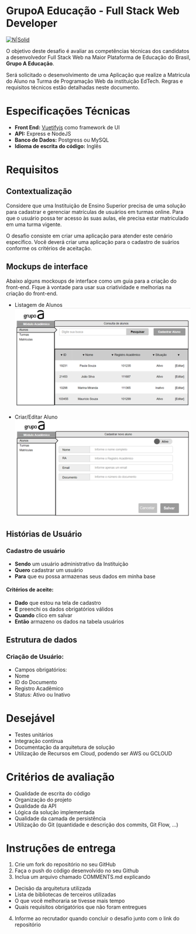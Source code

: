 GrupoA Educação - Full Stack Web Developer
===================

[![N|Solid](https://www.grupoa.com.br/hs-fs/hubfs/logo-grupoa.png?width=300&name=logo-grupoa.png)](https://www.grupoa.com.br) 

O objetivo deste desafio é avaliar as competências técnicas dos candidatos a desenvolvedor Full Stack Web na Maior Plataforma de Educação do Brasil, **Grupo A Educação**. 

Será solicitado o desenvolvimento de uma Aplicação que realize a Matricula do Aluno na Turma de Programação Web da instituição EdTech. Regras e requisitos técnicos estão detalhadas neste documento.

# Especificações Técnicas
- **Front End:** [Vuetifyjs](https://vuetifyjs.com/en/)  como framework de UI
- **API:** Express e NodeJS
- **Banco de Dados:** Postgress ou MySQL
- **Idioma de escrita do código:** Inglês


# Requisitos
## Contextualização
Considere que uma Instituição de Ensino Superior precisa de uma solução para cadastrar e gerenciar matrículas de usuários em turmas online. Para que o usuário possa ter acesso às suas aulas, ele precisa estar matriculado em uma turma vigente. 

O desafio consiste em criar uma aplicação para atender este cenário específico. Você deverá criar uma aplicação para o cadastro de suários conforme os critérios de aceitação.

## Mockups de interface
Abaixo alguns mockoups de interface como um guia para a criação do front-end. Fique à vontade para usar sua criatividade e melhorias na criação do front-end.

* Listagem de Alunos
![Listagem de Alunos](/mockups/studants_list.png)

* Criar/Editar Aluno
![Listagem de Alunos](/mockups/studants_save.png)

## Histórias de Usuário
### Cadastro de usuário
- **Sendo** um usuário administrativo da Instituição
- **Quero** cadastrar um usuário
- **Para** que eu possa armazenas seus dados em minha base 
#### Critérios de aceite:
- **Dado** que estou na tela de cadastro
- **E** preenchi os dados obrigatórios válidos
- **Quando** clico em salvar 
- **Então** armazeno os dados na tabela usuários

## Estrutura de dados
### Criação de Usuário:
- Campos obrigatórios:
- Nome
- ID do Documento 
- Registro Acadêmico 
- Status: Ativo ou Inativo

# Desejável
- Testes unitários
- Integração contínua
- Documentação da arquitetura de solução
- Utilização de Recursos em Cloud, podendo ser AWS ou GCLOUD

# Critérios de avaliação
- Qualidade de escrita do código
- Organização do projeto
- Qualidade da API
- Lógica da solução implementada
- Qualidade da camada de persistência
- Utilização do Git (quantidade e descrição dos commits, Git Flow, ...)

# Instruções de entrega
1. Crie um fork do repositório no seu GitHub
2. Faça o push do código desenvolvido no seu Github
3. Inclua um arquivo chamado COMMENTS.md explicando
- Decisão da arquitetura utilizada
- Lista de bibliotecas de terceiros utilizadas
- O que você melhoraria se tivesse mais tempo
- Quais requisitos obrigatórios que não foram entregues
4. Informe ao recrutador quando concluir o desafio junto com o link do repositório
